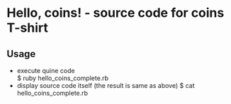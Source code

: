 # Hello, coins! - source code for coins T-shirt

## Usage
* execute quine code    
    $ ruby hello_coins_complete.rb
* display source code itself (the result is same as above)
    $ cat hello_coins_complete.rb